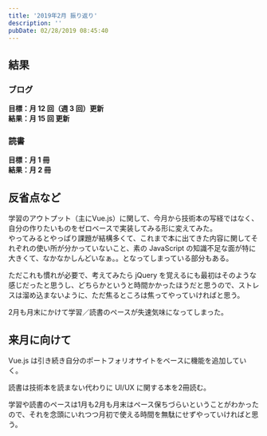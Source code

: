 ```yaml
---
title: '2019年2月 振り返り'
description: ''
pubDate: 02/28/2019 08:45:40
---
```


<h2>結果</h2>

<h3>ブログ</h3>

<p><strong>目標：月 12 回（週 3 回）更新</strong><br/>
<strong>結果：月 15 回 更新</strong></p>

<h3>読書</h3>

<p><strong>目標：月 1 冊</strong><br/>
<strong>結果：月 2 冊</strong></p>

<h2>反省点など</h2>

<p>学習のアウトプット（主にVue.js）に関して、今月から技術本の写経ではなく、自分の作りたいものをゼロベースで実装してみる形に変えてみた。<br/>
やってみるとやっぱり課題が結構多くて、これまで本に出てきた内容に関してそれぞれの使い所が分かっていないこと、素の JavaScript の知識不足な面が特に大きくて、なかなかしんどいなぁ。。となってしまっている部分もある。</p>

<p>ただこれも慣れが必要で、考えてみたら jQuery を覚えるにも最初はそのような感じだったと思うし、どちらかというと時間かかったほうだと思うので、ストレスは溜め込まないように、ただ焦るところは焦ってやっていければと思う。</p>

<p>2月も月末にかけて学習／読書のペースが失速気味になってしまった。</p>

<h2>来月に向けて</h2>

<p>Vue.js は引き続き自分のポートフォリオサイトをベースに機能を追加していく。</p>

<p>読書は技術本を読まない代わりに UI/UX に関する本を2冊読む。</p>

<p>学習や読書のペースは1月も2月も月末はペース保ちづらいということがわかったので、それを念頭にいれつつ月初で使える時間を無駄にせずやっていければと思う。</p>
